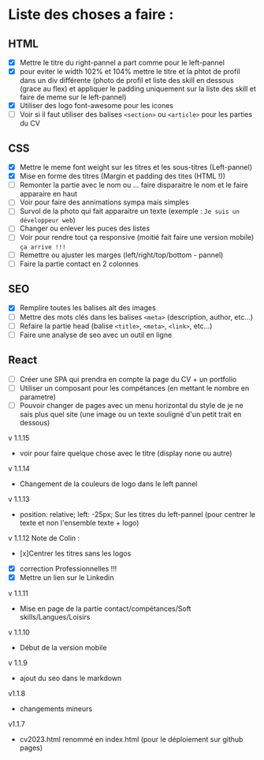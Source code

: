# Liste des choses a faire :

## HTML

- [x] Mettre le titre du right-pannel a part comme pour le left-pannel
- [x] pour eviter le width 102% et 104% mettre le titre et la phtot de profil dans un div différente (photo de profil et liste des skill en dessous (grace au flex) et appliquer le padding uniquement sur la liste des skill et faire de meme sur le left-pannel)
- [x] Utiliser des logo font-awesome pour les icones
- [ ] Voir si il faut utiliser des balises `<section>` ou `<article>` pour les parties du CV

## CSS

- [x] Mettre le meme font weight sur les titres et les sous-titres (Left-pannel)
- [x] Mise en forme des titres (Margin et padding des tites (HTML !))
- [ ] Remonter la partie avec le nom ou ... faire disparaitre le nom et le faire apparaire en haut
- [ ] Voir pour faire des annimations sympa mais simples
- [ ] Survol de la photo qui fait apparaitre un texte (exemple : `Je suis un développeur web`)
- [ ] Changer ou enlever les puces des listes
- [ ] Voir pour rendre tout ça responsive (moitié fait faire une version mobile) `ça arrive !!!`
- [ ] Remettre ou ajuster les marges (left/right/top/bottom - pannel)
- [ ] Faire la partie contact en 2 colonnes

## SEO

- [x] Remplire toutes les balises alt des images
- [ ] Mettre des mots clés dans les balises `<meta>` (description, author, etc...)
- [ ] Refaire la partie head (balise `<title>`, `<meta>`, `<link>`, etc...)
- [ ] Faire une analyse de seo avec un outil en ligne

## React

- [ ] Créer une SPA qui prendra en compte la page du CV + un portfolio
- [ ] Utiliser un composant pour les compétances (en mettant le nombre en parametre)
- [ ] Pouvoir changer de pages avec un menu horizontal du style de je ne sais plus quel site (une image ou un texte souligné d'un petit trait en dessous)

v 1.1.15

- voir pour faire quelque chose avec le titre (display none ou autre)

v 1.1.14

- Changement de la couleurs de logo dans le left pannel

v 1.1.13

- position: relative;
  left: -25px;
  Sur les titres du left-pannel (pour centrer le texte et non l'ensemble texte + logo)

v 1.1.12
Note de Colin :

- [x]Centrer les titres sans les logos
- [x] correction Professionnelles !!!
- [x] Mettre un lien sur le Linkedin

v 1.1.11

- Mise en page de la partie contact/compétances/Soft skills/Langues/Loisirs

v 1.1.10

- Début de la version mobile

v 1.1.9

- ajout du seo dans le markdown

v1.1.8

- changements mineurs

v1.1.7

- cv2023.html renommé en index.html (pour le déploiement sur github pages)
